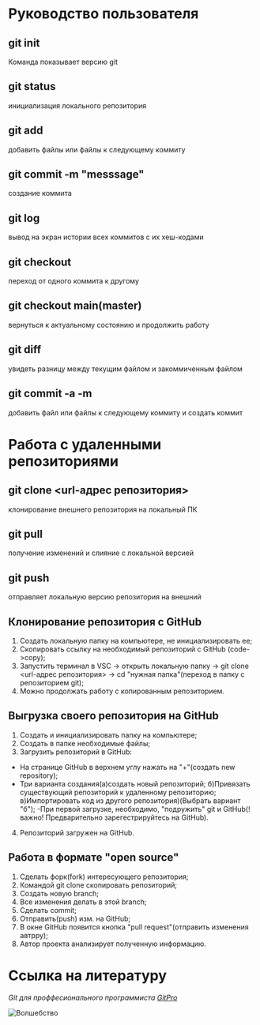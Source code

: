 # Руководство пользователя
## git init
Команда показывает версию git
## git status
инициализация локального репозитория
## git add
добавить файлы или файлы к следующему коммиту
## git commit -m "messsage"
создание коммита
## git log
вывод на экран истории всех коммитов с их хеш-кодами
## git checkout
переход от одного коммита к другому
## git checkout main(master)
вернуться к актуальному состоянию и продолжить работу
## git diff
увидеть разницу между текущим файлом и закоммиченным файлом
## git commit -a -m 
добавить файл или файлы к следующему коммиту и создать коммит

# Работа с удаленными репозиториями
## git clone <url-адрес репозитория>
клонирование внешнего репозитория на
локальный ПК
## git pull
получение изменений и слияние с локальной версией
## git push
отправляет локальную версию репозитория на внешний
## Клонирование репозитория с GitHub
1. Создать локальную папку на компьютере, не инициализировать ее;
2. Скопировать ссылку на необходимый репозиторий с GitHub (code->copy);
3. Запустить терминал в VSC -> открыть локальную папку -> git clone <url-адрес репозитория> -> cd "нужная папка"(переход в папку с репозиторием git);
4. Можно продолжать работу с копированным репозиторием.

## Выгрузка своего репозитория на GitHub
1. Создать и инициализировать папку на компьютере;
2. Создать в папке необходимые файлы;
3. Загрузить репозиторий в GitHub:
- На странице GitHub в верхнем углу нажать на "+"(создать new repository);
- Три варианта создания(а)создать новый репозиторий; б)Привязать существующий репозиторий к удаленному репозиторию; в)Импортировать код из другого репозитория)(Выбрать вариант "б");
-При первой загрузке, необходимо, "подружить" git и GitHub(!важно! Предварительно зарегестрируйтесь на GitHub).
4. Репозиторий загружен на GitHub.

## Работа в формате "open source"
1. Сделать форк(fork) интересующего репозитория;
2. Командой git clone скопировать репозиторий;
3. Создать новую branch;
4. Все изменения делать в этой branch;
5. Сделать commit;
6. Отправить(push) изм. на GitHub;
7. В окне GitHub появится кнопка "pull request"(отправить изменения автрру);
8. Автор проекта анализирует полученную информацию.

# Ссылка на литературу

*Git для проффесионального программиста [GitPro](https://gbcdn.mrgcdn.ru/uploads/asset/4245110/attachment/d4eb8c232f8f2bdf4e42ba7cb49e0c50.pdf)*

![Волшебство](magic.jpg)